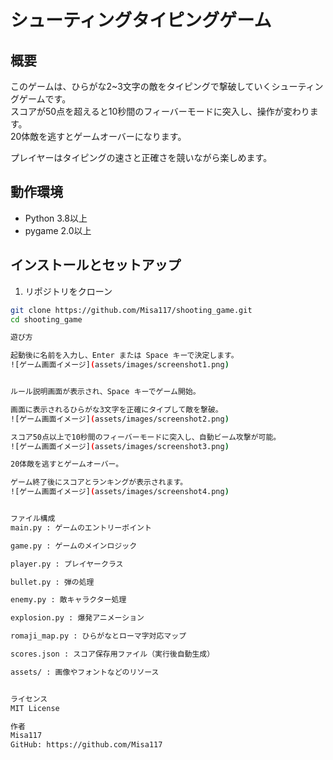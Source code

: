 # シューティングタイピングゲーム

## 概要
このゲームは、ひらがな2~3文字の敵をタイピングで撃破していくシューティングゲームです。  
スコアが50点を超えると10秒間のフィーバーモードに突入し、操作が変わります。  
20体敵を逃すとゲームオーバーになります。  

プレイヤーはタイピングの速さと正確さを競いながら楽しめます。

## 動作環境
- Python 3.8以上
- pygame 2.0以上

## インストールとセットアップ

1. リポジトリをクローン  
```bash
git clone https://github.com/Misa117/shooting_game.git
cd shooting_game

遊び方

起動後に名前を入力し、Enter または Space キーで決定します。
![ゲーム画面イメージ](assets/images/screenshot1.png)


ルール説明画面が表示され、Space キーでゲーム開始。

画面に表示されるひらがな3文字を正確にタイプして敵を撃破。
![ゲーム画面イメージ](assets/images/screenshot2.png)

スコア50点以上で10秒間のフィーバーモードに突入し、自動ビーム攻撃が可能。
![ゲーム画面イメージ](assets/images/screenshot3.png)

20体敵を逃すとゲームオーバー。

ゲーム終了後にスコアとランキングが表示されます。
![ゲーム画面イメージ](assets/images/screenshot4.png)


ファイル構成
main.py : ゲームのエントリーポイント

game.py : ゲームのメインロジック

player.py : プレイヤークラス

bullet.py : 弾の処理

enemy.py : 敵キャラクター処理

explosion.py : 爆発アニメーション

romaji_map.py : ひらがなとローマ字対応マップ

scores.json : スコア保存用ファイル（実行後自動生成）

assets/ : 画像やフォントなどのリソース


ライセンス
MIT License

作者
Misa117
GitHub: https://github.com/Misa117

